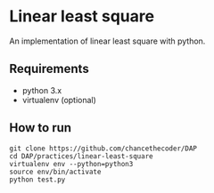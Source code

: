 # Linear least square

An implementation of linear least square with python.

## Requirements

* python 3.x
* virtualenv (optional)

## How to run

```
git clone https://github.com/chancethecoder/DAP
cd DAP/practices/linear-least-square
virtualenv env --python=python3
source env/bin/activate
python test.py
```